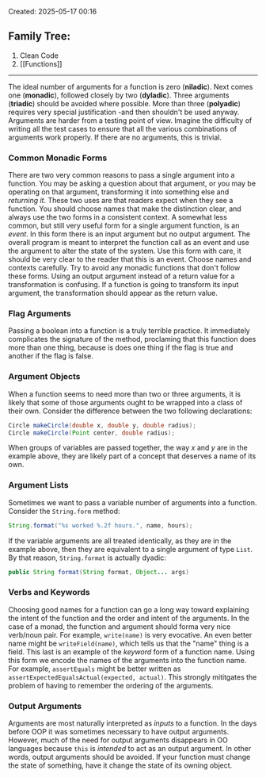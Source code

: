 Created: 2025-05-17 00:16
## Family Tree:
1.  Clean Code
2. [[Functions]]
-- -
The ideal number of arguments for a function is zero (**niladic**). Next comes one (**monadic**), followed closely by two (**dyladic**). Three arguments (**triadic**) should be avoided where possible. More than three (**polyadic**) requires very special justification -and then shouldn't be used anyway.
Arguments are harder from a testing point of view. Imagine the difficulty of writing all the test cases to ensure that all the various combinations of arguments work properly. If there are no arguments, this is trivial.
### Common Monadic Forms
There are two very common reasons to pass a single argument into a function. You may be asking a question about that argument, or you may be operating on that argument, transforming it into something else and *returning it*.
These two uses are that readers expect when they see a function. You should choose names that make the distinction clear, and always use the two forms in a consistent context.
A somewhat less common, but still very useful form for a single argument function, is an *event*. In this form there is an input argument but no output argument. The overall program is meant to interpret the function call as an event and use the argument to alter the state of the system. Use this form with care, it should be very clear to the reader that this is an event. Choose names and contexts carefully.
Try to avoid any monadic functions that don't follow these forms. Using an output argument instead of a return value for a transformation is confusing. If a function is going to transform its input argument, the transformation should appear as the return value.
### Flag Arguments
Passing a boolean into a function is a truly terrible practice. It immediately complicates the signature of the method, proclaming that this function does more than one thing, because is does one thing if the flag is true and another if the flag is false.
### Argument Objects
When a function seems to need more than two or three arguments, it is likely that some of those arguments ought to be wrapped into a class of their own. Consider the difference between the two following declarations:
```java
Circle makeCircle(double x, double y, double radius);
Circle makeCircle(Point center, double radius);
```
When groups of variables are passed together, the way *x* and *y* are in the example above, they are likely part of a concept that deserves a name of its own.
### Argument Lists
Sometimes we want to pass a variable number of arguments into a function. Consider the `String.form` method:
```java
String.format("%s worked %.2f hours.", name, hours);
```
If the variable arguments are all treated identically, as they are in the example above, then they are equivalent to a single argument of type `List`. By that reason, `String.format` is actually dyadic:
```java
public String format(String format, Object... args)
```
### Verbs and Keywords
Choosing good names for a function can go a long way toward explaining the intent of the function and the order and intent of the arguments.
In the case of a monad, the function and argument should forma very nice verb/noun pair. For example, `write(name)` is very evocative. An even better name might be `writeField(name)`, which tells us that the "name" thing is a field.
This last is an example of the *keyword* form of a function name. Using this form we encode the names of the arguments into the function name. For example, `assertEquals` might be better written as `assertExpectedEqualsActual(expected, actual)`. This strongly mititgates the problem of having to remember the ordering of the arguments.
### Output Arguments
Arguments are most naturally interpreted as *inputs* to a function. In the days before OOP it was sometimes necessary to have output arguments. However, much of the need for output arguments disappears in OO languages because `this` is *intended* to act as an output argument. In other words, output arguments should be avoided. If your function must change the state of something, have it change the state of its owning object.